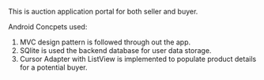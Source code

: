 This is auction application portal for both seller and buyer.

Android Concpets used:

1. MVC design pattern is followed through out the app.
2. SQlite is used the backend database for user data storage.
3. Cursor Adapter with ListView is implemented to populate product details for a potential buyer.
